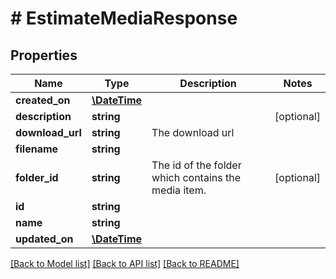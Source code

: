# # EstimateMediaResponse

## Properties

Name | Type | Description | Notes
------------ | ------------- | ------------- | -------------
**created_on** | [**\DateTime**](\DateTime.md) |  |
**description** | **string** |  | [optional]
**download_url** | **string** | The download url |
**filename** | **string** |  |
**folder_id** | **string** | The id of the folder which contains the media item. | [optional]
**id** | **string** |  |
**name** | **string** |  |
**updated_on** | [**\DateTime**](\DateTime.md) |  |

[[Back to Model list]](../../README.md#models) [[Back to API list]](../../README.md#endpoints) [[Back to README]](../../README.md)

